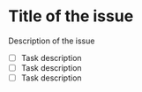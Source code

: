 # Title of the issue

Description of the issue

- [ ] Task description
- [ ] Task description
- [ ] Task description
